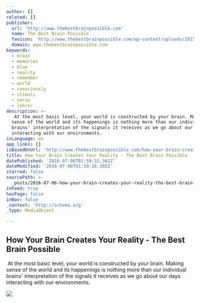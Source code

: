 ```yaml
---
author: []
related: []
publisher:
  url: 'http://www.thebestbrainpossible.com'
  name: The Best Brain Possible
  favicon: 'http://www.thebestbrainpossible.com/wp-content/uploads/2015/04/favicon-1.ico'
  domain: www.thebestbrainpossible.com
keywords:
  - brain
  - memories
  - blue
  - reality
  - remember
  - world
  - consciously
  - stimuli
  - xerox
  - lehrer
description: >-
  ​ At the most basic level, your world is constructed by your brain. Making
  sense of the world and its happenings is nothing more than our individual
  brains' interpretation of the signals it receives as we go about our days
  interacting with our environments.
inLanguage: en
app_links: []
isBasedOnUrl: 'http://www.thebestbrainpossible.com/how-your-brain-creates-your-reality/'
title: How Your Brain Creates Your Reality - The Best Brain Possible
datePublished: '2016-07-06T01:59:32.362Z'
dateModified: '2016-07-06T01:59:16.305Z'
starred: false
sourcePath: >-
  _posts/2016-07-06-how-your-brain-creates-your-reality-the-best-brain-possibl.md
inFeed: true
hasPage: false
inNav: false
_context: 'http://schema.org'
_type: MediaObject

---
```

<article style=""><h1>How Your Brain Creates Your Reality - The Best Brain Possible</h1><p>​ At the most basic level, your world is constructed by your brain. Making sense of the world and its happenings is nothing more than our individual brains' interpretation of the signals it receives as we go about our days interacting with our environments.</p><img src="http://i1.wp.com/www.thebestbrainpossible.com/wp-content/uploads/2014/10/2444155973_3a25ca4b72_z.jpg?resize=640%2C427" /></article>